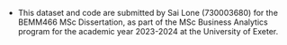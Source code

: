 
- This dataset and code are submitted by Sai Lone (730003680) for the BEMM466 MSc Dissertation, as part of the MSc Business Analytics program for the academic year 2023-2024 at the University of Exeter.
